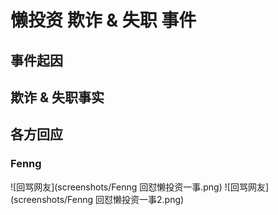 # 懒投资 欺诈 & 失职 事件

## 事件起因

## 欺诈 & 失职事实

## 各方回应

### Fenng

![回骂网友](screenshots/Fenng 回怼懒投资一事.png)
![回骂网友](screenshots/Fenng 回怼懒投资一事2.png)
